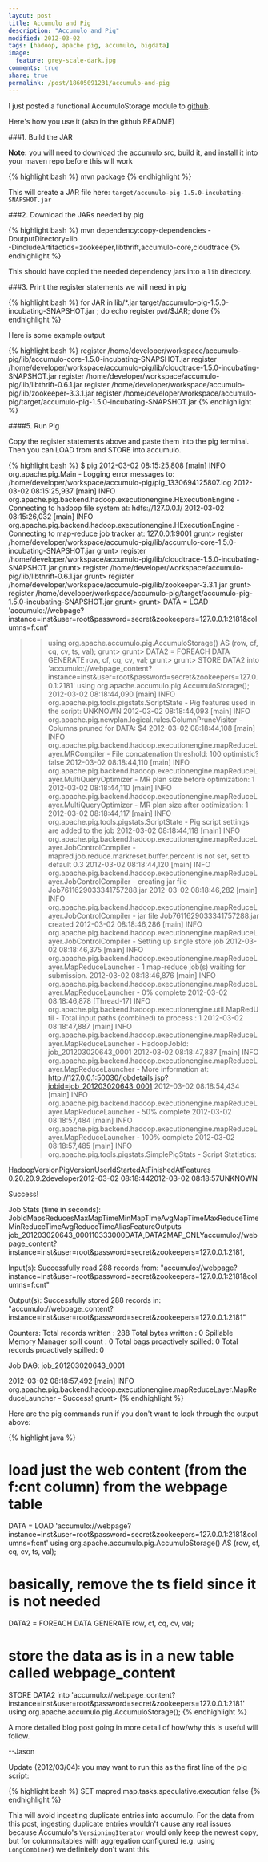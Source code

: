 ```yaml
---
layout: post
title: Accumulo and Pig
description: "Accumulo and Pig"
modified: 2012-03-02
tags: [hadoop, apache pig, accumulo, bigdata]
image:
  feature: grey-scale-dark.jpg
comments: true
share: true
permalink: /post/18605091231/accumulo-and-pig
---
```


I just posted a functional AccumuloStorage module to [github](https://github.com/jatrost/accumulo-pig).

Here's how you use it (also in the github README)

###1. Build the JAR 

**Note:** you will need to download the accumulo src, build it, and install it into your maven repo before this will work

{% highlight bash %}
mvn package
{% endhighlight %}

This will create a JAR file here: ```target/accumulo-pig-1.5.0-incubating-SNAPSHOT.jar```

###2. Download the JARs needed by pig

{% highlight bash %}
mvn dependency:copy-dependencies -DoutputDirectory=lib  \
    -DincludeArtifactIds=zookeeper,libthrift,accumulo-core,cloudtrace
{% endhighlight %}    

This should have copied the needed dependency jars into a ```lib``` directory.

###3. Print the register statements we will need in pig

{% highlight bash %}
for JAR in lib/*.jar target/accumulo-pig-1.5.0-incubating-SNAPSHOT.jar ; 
do 
    echo register `pwd`/$JAR; 
done
{% endhighlight %}

Here is some example output

{% highlight bash %}
register /home/developer/workspace/accumulo-pig/lib/accumulo-core-1.5.0-incubating-SNAPSHOT.jar
register /home/developer/workspace/accumulo-pig/lib/cloudtrace-1.5.0-incubating-SNAPSHOT.jar
register /home/developer/workspace/accumulo-pig/lib/libthrift-0.6.1.jar
register /home/developer/workspace/accumulo-pig/lib/zookeeper-3.3.1.jar
register /home/developer/workspace/accumulo-pig/target/accumulo-pig-1.5.0-incubating-SNAPSHOT.jar
{% endhighlight %}

####5. Run Pig

Copy the register statements above and paste them into the pig terminal.  Then you can LOAD from and STORE into accumulo.

{% highlight bash %}
$ pig
2012-03-02 08:15:25,808 [main] INFO  org.apache.pig.Main - Logging error messages to: /home/developer/workspace/accumulo-pig/pig_1330694125807.log
2012-03-02 08:15:25,937 [main] INFO  org.apache.pig.backend.hadoop.executionengine.HExecutionEngine - Connecting to hadoop file system at: hdfs://127.0.0.1/
2012-03-02 08:15:26,032 [main] INFO  org.apache.pig.backend.hadoop.executionengine.HExecutionEngine - Connecting to map-reduce job tracker at: 127.0.0.1:9001
grunt> register /home/developer/workspace/accumulo-pig/lib/accumulo-core-1.5.0-incubating-SNAPSHOT.jar
grunt> register /home/developer/workspace/accumulo-pig/lib/cloudtrace-1.5.0-incubating-SNAPSHOT.jar
grunt> register /home/developer/workspace/accumulo-pig/lib/libthrift-0.6.1.jar
grunt> register /home/developer/workspace/accumulo-pig/lib/zookeeper-3.3.1.jar
grunt> register /home/developer/workspace/accumulo-pig/target/accumulo-pig-1.5.0-incubating-SNAPSHOT.jar
grunt> 
grunt> DATA = LOAD 'accumulo://webpage?instance=inst&user=root&password=secret&zookeepers=127.0.0.1:2181&columns=f:cnt' 
>>using org.apache.accumulo.pig.AccumuloStorage() AS (row, cf, cq, cv, ts, val);
grunt> 
grunt> DATA2 = FOREACH DATA GENERATE row, cf, cq, cv, val;
grunt> 
grunt> STORE DATA2 into 'accumulo://webpage_content?instance=inst&user=root&password=secret&zookeepers=127.0.0.1:2181' using org.apache.accumulo.pig.AccumuloStorage();
2012-03-02 08:18:44,090 [main] INFO  org.apache.pig.tools.pigstats.ScriptState - Pig features used in the script: UNKNOWN
2012-03-02 08:18:44,093 [main] INFO  org.apache.pig.newplan.logical.rules.ColumnPruneVisitor - Columns pruned for DATA: $4
2012-03-02 08:18:44,108 [main] INFO  org.apache.pig.backend.hadoop.executionengine.mapReduceLayer.MRCompiler - File concatenation threshold: 100 optimistic? false
2012-03-02 08:18:44,110 [main] INFO  org.apache.pig.backend.hadoop.executionengine.mapReduceLayer.MultiQueryOptimizer - MR plan size before optimization: 1
2012-03-02 08:18:44,110 [main] INFO  org.apache.pig.backend.hadoop.executionengine.mapReduceLayer.MultiQueryOptimizer - MR plan size after optimization: 1
2012-03-02 08:18:44,117 [main] INFO  org.apache.pig.tools.pigstats.ScriptState - Pig script settings are added to the job
2012-03-02 08:18:44,118 [main] INFO  org.apache.pig.backend.hadoop.executionengine.mapReduceLayer.JobControlCompiler - mapred.job.reduce.markreset.buffer.percent is not set, set to default 0.3
2012-03-02 08:18:44,120 [main] INFO  org.apache.pig.backend.hadoop.executionengine.mapReduceLayer.JobControlCompiler - creating jar file Job7611629033341757288.jar
2012-03-02 08:18:46,282 [main] INFO  org.apache.pig.backend.hadoop.executionengine.mapReduceLayer.JobControlCompiler - jar file Job7611629033341757288.jar created
2012-03-02 08:18:46,286 [main] INFO  org.apache.pig.backend.hadoop.executionengine.mapReduceLayer.JobControlCompiler - Setting up single store job
2012-03-02 08:18:46,375 [main] INFO  org.apache.pig.backend.hadoop.executionengine.mapReduceLayer.MapReduceLauncher - 1 map-reduce job(s) waiting for submission.
2012-03-02 08:18:46,876 [main] INFO  org.apache.pig.backend.hadoop.executionengine.mapReduceLayer.MapReduceLauncher - 0% complete
2012-03-02 08:18:46,878 [Thread-17] INFO  org.apache.pig.backend.hadoop.executionengine.util.MapRedUtil - Total input paths (combined) to process : 1
2012-03-02 08:18:47,887 [main] INFO  org.apache.pig.backend.hadoop.executionengine.mapReduceLayer.MapReduceLauncher - HadoopJobId: job_201203020643_0001
2012-03-02 08:18:47,887 [main] INFO  org.apache.pig.backend.hadoop.executionengine.mapReduceLayer.MapReduceLauncher - More information at: http://127.0.0.1:50030/jobdetails.jsp?jobid=job_201203020643_0001
2012-03-02 08:18:54,434 [main] INFO  org.apache.pig.backend.hadoop.executionengine.mapReduceLayer.MapReduceLauncher - 50% complete
2012-03-02 08:18:57,484 [main] INFO  org.apache.pig.backend.hadoop.executionengine.mapReduceLayer.MapReduceLauncher - 100% complete
2012-03-02 08:18:57,485 [main] INFO  org.apache.pig.tools.pigstats.SimplePigStats - Script Statistics: 
 
HadoopVersionPigVersionUserIdStartedAtFinishedAtFeatures
0.20.20.9.2developer2012-03-02 08:18:442012-03-02 08:18:57UNKNOWN
 
Success!
 
Job Stats (time in seconds):
JobIdMapsReducesMaxMapTimeMinMapTImeAvgMapTimeMaxReduceTimeMinReduceTimeAvgReduceTimeAliasFeatureOutputs
job_201203020643_000110333000DATA,DATA2MAP_ONLYaccumulo://webpage_content?instance=inst&user=root&password=secret&zookeepers=127.0.0.1:2181,
 
Input(s):
Successfully read 288 records from: "accumulo://webpage?instance=inst&user=root&password=secret&zookeepers=127.0.0.1:2181&columns=f:cnt"
 
Output(s):
Successfully stored 288 records in: "accumulo://webpage_content?instance=inst&user=root&password=secret&zookeepers=127.0.0.1:2181"
 
Counters:
Total records written : 288
Total bytes written : 0
Spillable Memory Manager spill count : 0
Total bags proactively spilled: 0
Total records proactively spilled: 0
 
Job DAG:
job_201203020643_0001
 
 
2012-03-02 08:18:57,492 [main] INFO  org.apache.pig.backend.hadoop.executionengine.mapReduceLayer.MapReduceLauncher - Success!
grunt> 
{% endhighlight %}

Here are the pig commands run if you don't want to look through the output above:

{% highlight java %}
# load just the web content (from the f:cnt column) from the webpage table
DATA = LOAD 
'accumulo://webpage?instance=inst&user=root&password=secret&zookeepers=127.0.0.1:2181&columns=f:cnt' 
   using org.apache.accumulo.pig.AccumuloStorage() AS (row, cf, cq, cv, ts, val);

# basically, remove the ts field since it is not needed
DATA2 = FOREACH DATA GENERATE row, cf, cq, cv, val;

# store the data as is in a new table called webpage_content
STORE DATA2 into 
'accumulo://webpage_content?instance=inst&user=root&password=secret&zookeepers=127.0.0.1:2181' 
   using org.apache.accumulo.pig.AccumuloStorage();
{% endhighlight %}

A more detailed blog post going in more detail of how/why this is useful will follow.

--Jason

Update (2012/03/04): you may want to run this as the first line of the pig script:

{% highlight bash %}
SET mapred.map.tasks.speculative.execution false
{% endhighlight %}

This will avoid ingesting duplicate entries into accumulo.  For the data from this post, ingesting duplicate entries wouldn't cause any real issues because Accumulo's ```VersioningIterator``` would only keep the newest copy, but for columns/tables with aggregation configured (e.g. using ```LongCombiner```) we definitely don't want this.
